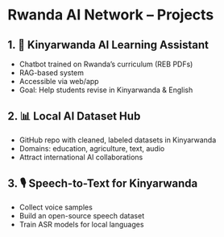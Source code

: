 # Rwanda AI Network – Projects

## 1. 📖 Kinyarwanda AI Learning Assistant
- Chatbot trained on Rwanda’s curriculum (REB PDFs)
- RAG-based system
- Accessible via web/app
- Goal: Help students revise in Kinyarwanda & English

## 2. 📊 Local AI Dataset Hub
- GitHub repo with cleaned, labeled datasets in Kinyarwanda
- Domains: education, agriculture, text, audio
- Attract international AI collaborations

## 3. 🎙️ Speech-to-Text for Kinyarwanda
- Collect voice samples
- Build an open-source speech dataset
- Train ASR models for local languages
